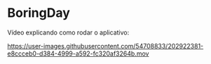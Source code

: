 # BoringDay

Vídeo explicando como rodar o aplicativo: 

https://user-images.githubusercontent.com/54708833/202922381-e8ccceb0-d384-4999-a592-fc320af3264b.mov

